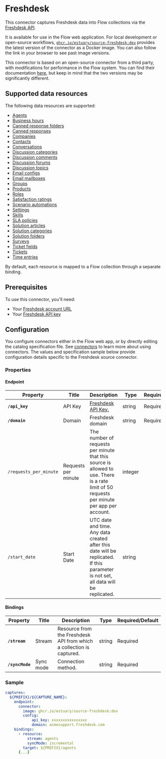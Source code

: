 
# Freshdesk

This connector captures Freshdesk data into Flow collections via the [Freshdesk API](https://developers.freshdesk.com/api/#introduction).

It is available for use in the Flow web application. For local development or open-source workflows, [`ghcr.io/estuary/source-freshdesk:dev`](https://ghcr.io/estuary/source-freshdesk:dev) provides the latest version of the connector as a Docker image. You can also follow the link in your browser to see past image versions.

This connector is based on an open-source connector from a third party, with modifications for performance in the Flow system.
You can find their documentation [here](https://docs.airbyte.com/integrations/sources/freshdesk/),
but keep in mind that the two versions may be significantly different.

## Supported data resources

The following data resources are supported:

* [Agents](https://developers.freshdesk.com/api/#agents)
* [Business hours](https://developers.freshdesk.com/api/#business-hours)
* [Canned response folders](https://developers.freshdesk.com/api/#list_all_canned_response_folders)
* [Canned responses](https://developers.freshdesk.com/api/#canned-responses)
* [Companies](https://developers.freshdesk.com/api/#companies)
* [Contacts](https://developers.freshdesk.com/api/#contacts)
* [Conversations](https://developers.freshdesk.com/api/#conversations)
* [Discussion categories](https://developers.freshdesk.com/api/#category_attributes)
* [Discussion comments](https://developers.freshdesk.com/api/#comment_attributes)
* [Discussion forums](https://developers.freshdesk.com/api/#forum_attributes)
* [Discussion topics](https://developers.freshdesk.com/api/#topic_attributes)
* [Email configs](https://developers.freshdesk.com/api/#email-configs)
* [Email mailboxes](https://developers.freshdesk.com/api/#email-mailboxes)
* [Groups](https://developers.freshdesk.com/api/#groups)
* [Products](https://developers.freshdesk.com/api/#products)
* [Roles](https://developers.freshdesk.com/api/#roles)
* [Satisfaction ratings](https://developers.freshdesk.com/api/#satisfaction-ratings)
* [Scenario automations](https://developers.freshdesk.com/api/#scenario-automations)
* [Settings](https://developers.freshdesk.com/api/#settings)
* [Skills](https://developers.freshdesk.com/api/#skills)
* [SLA policies](https://developers.freshdesk.com/api/#sla-policies)
* [Solution articles](https://developers.freshdesk.com/api/#solution_article_attributes)
* [Solution categories](https://developers.freshdesk.com/api/#solution_category_attributes)
* [Solution folders](https://developers.freshdesk.com/api/#solution_folder_attributes)
* [Surveys](https://developers.freshdesk.com/api/#surveys)
* [Ticket fields](https://developers.freshdesk.com/api/#ticket-fields)
* [Tickets](https://developers.freshdesk.com/api/#tickets)
* [Time entries](https://developers.freshdesk.com/api/#time-entries)

By default, each resource is mapped to a Flow collection through a separate binding.

## Prerequisites

To use this connector, you'll need:
* Your [Freshdesk account URL](https://support.freshdesk.com/en/support/solutions/articles/237264-how-do-i-find-my-freshdesk-account-url-using-my-email-address-)
* Your [Freshdesk API key](https://support.freshdesk.com/en/support/solutions/articles/215517)

## Configuration

You configure connectors either in the Flow web app, or by directly editing the catalog specification file.
See [connectors](../../../concepts/connectors.md#using-connectors) to learn more about using connectors. The values and specification sample below provide configuration details specific to the Freshdesk source connector.

### Properties

#### Endpoint

| Property | Title | Description | Type | Required/Default |
|---|---|---|---|---|
| **`/api_key`** | API Key | [Freshdesk API Key.](https://support.freshdesk.com/en/support/solutions/articles/215517) | string | Required |
| **`/domain`** | Domain | Freshdesk domain | string | Required |
| `/requests_per_minute` | Requests per minute | The number of requests per minute that this source is allowed to use. There is a rate limit of 50 requests per minute per app per account. | integer |  |
| `/start_date` | Start Date | UTC date and time. Any data created after this date will be replicated. If this parameter is not set, all data will be replicated. | string |  |

#### Bindings

| Property | Title | Description | Type | Required/Default |
|---|---|---|---|---|
| **`/stream`** | Stream | Resource from the Freshdesk API from which a collection is captured. | string | Required |
| **`/syncMode`** | Sync mode | Connection method. | string | Required |

### Sample

```yaml
captures:
  ${PREFIX}/${CAPTURE_NAME}:
    endpoint:
      connector:
        image: ghcr.io/estuary/source-freshdesk:dev
        config:
            api_key: xxxxxxxxxxxxxxxx
            domain: acmesupport.freshdesk.com
    bindings:
      - resource:
          stream: agents
          syncMode: incremental
        target: ${PREFIX}/agents
      {...}
```
